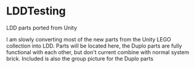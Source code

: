 # LDDTesting
LDD parts ported from Unity

I am slowly converting most of the new parts from the Unity LEGO collection into LDD. Parts will be located here, the Duplo parts are fully functional with each other, but don't current combine with normal system brick. Included is also the group picture for the Duplo parts

